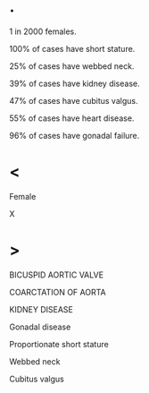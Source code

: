 # .

1 in 2000 females.

100% of cases have short stature.

25% of cases have webbed neck.

39% of cases have kidney disease.

47% of cases have cubitus valgus.

55% of cases have heart disease.

96% of cases have gonadal failure.

# <

Female

X

# >

BICUSPID AORTIC VALVE

COARCTATION OF AORTA

KIDNEY DISEASE

Gonadal disease

Proportionate short stature

Webbed neck

Cubitus valgus
